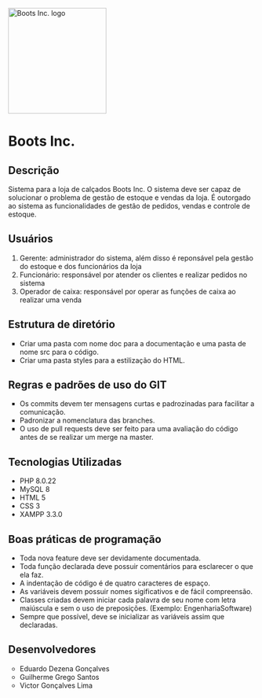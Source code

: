 <p>
    <img src="https://i.imgur.com/stJOzoT.png" alt="Boots Inc. logo" width="200" height="215">
</p>

<h1> <b> Boots Inc. </b> </h1>

<h2> <b> Descrição </b> </h2>
<p> 
    Sistema para a loja de calçados Boots Inc. O sistema deve ser capaz de solucionar o problema de gestão de estoque e vendas da loja. É outorgado ao sistema as funcionalidades de gestão de pedidos, vendas e controle de estoque. 
</p>


<h2> <b> Usuários </b> </h2>
<ol>
    <li>Gerente: administrador do sistema, além disso é reponsável pela gestão do estoque e dos funcionários da loja
    </li>
    <li>Funcionário: responsável por atender os clientes e realizar pedidos no sistema </li>
    <li>Operador de caixa: responsável por operar as funções de caixa ao realizar uma venda </li>
</ol>


<h2> <b> Estrutura de diretório </b> </h2>
<ul type="square">
    <li> Criar uma pasta com nome doc para a documentação e uma pasta de nome src para o código.</li>
    <li> Criar uma pasta styles para a estilização do HTML. </li>
</ul>

<h2> <b> Regras e padrões de uso do GIT </b> </h2>
<ul type="square">
    <li> Os commits devem ter mensagens curtas e padrozinadas para facilitar a comunicação. </li>
    <li> Padronizar a nomenclatura das branches.</li>
    <li> O uso de pull requests deve ser feito para uma avaliação do código antes de se realizar um merge na master. </li>
</ul>

 
<h2> <b> Tecnologias Utilizadas </b> </h2>
<ul>
    <li>PHP 8.0.22 </li>
    <li>MySQL 8 </li>
    <li>HTML 5 </li>
    <li>CSS 3 </li>
    <li>XAMPP 3.3.0 </li>
</ul>

<h2> <b> Boas práticas de programação </b> </h2>
<ul>
    <li>Toda nova feature deve ser devidamente documentada.</li>
    <li>Toda função declarada deve possuir comentários para esclarecer o que ela faz.</li>
    <li>A indentação de código é de quatro caracteres de espaço.</li>
    <li>As variáveis devem possuir nomes sigificativos e de fácil compreensão.</li>
    <li>Classes criadas devem iniciar cada palavra de seu nome com letra maiúscula e sem o uso de preposições. (Exemplo: EngenhariaSoftware)</li>
    <li>Sempre que possível, deve se inicializar as variáveis assim que declaradas.</li>
</ul>
 
<h2> <b> Desenvolvedores </b> </h2>
<ul type = "circle">
    <li>Eduardo Dezena Gonçalves</li>
    <li>Guilherme Grego Santos </li>
    <li>Victor Gonçalves Lima </li>
</ul>

